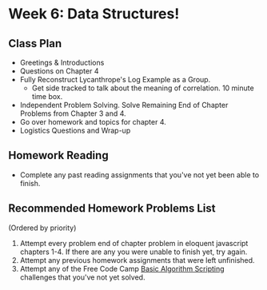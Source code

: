 # Week 6: Data Structures!

## Class Plan
* Greetings &amp; Introductions
* Questions on Chapter 4
* Fully Reconstruct Lycanthrope's Log Example as a Group.
	* Get side tracked to talk about the meaning of correlation. 10 minute time box.
* Independent Problem Solving. Solve Remaining End of Chapter Problems from Chapter 3 and 4.
* Go over homework and topics for chapter 4.
* Logistics Questions and Wrap-up

## Homework Reading
* Complete any past reading assignments that you've not yet been able to finish. 

## Recommended Homework Problems List
(Ordered by priority)
1. Attempt every problem end of chapter problem in eloquent javascript chapters 1-4. If there are any you were unable to finish yet, try again. 
2. Attempt any previous homework assignments that were left unfinished. 
3. Attempt any of the Free Code Camp [Basic Algorithm Scripting](https://learn.freecodecamp.org/javascript-algorithms-and-data-structures/basic-algorithm-scripting) challenges that you've not yet solved.

